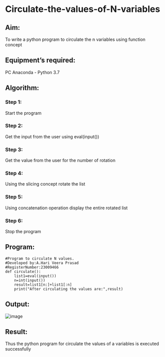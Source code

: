 # Circulate-the-values-of-N-variables
## Aim:
To write a python program to circulate the n variables using function concept
## Equipment’s required:
PC
Anaconda - Python 3.7
## Algorithm: 
### Step 1: 
Start the program
### Step 2:
Get the input from the user using eval(input())
### Step 3: 
Get the value from the user for the number of rotation
### Step 4: 
Using the slicing concept rotate the list

### Step 5:
Using concatenation operation display the entire rotated list 
### Step 6:
Stop the program 
## Program:
```
#Program to circulate N values.
#Developed by:A.Hari Veera Prasad 
#RegisterNumber:23009466
def circulate():
    list1=eval(input())
    n=int(input())
    result=list1[n:]+list1[:n]
    print("After circulating the values are:",result)
```
## Output:
![image](https://github.com/Hariveeraprasad-2006/Circulate-the-values-of-N-variables/assets/145049988/7be2db34-1ca2-4b02-856e-44ebaf1e88c2)

## Result:
Thus the python program for circulate the values of a variables is executed successfully
